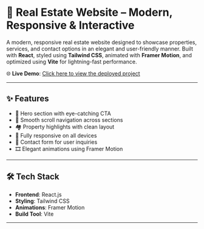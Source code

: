 # 🏡 Real Estate Website – Modern, Responsive & Interactive

A modern, responsive real estate website designed to showcase properties, services, and contact options in an elegant and user-friendly manner. Built with **React**, styled using **Tailwind CSS**, animated with **Framer Motion**, and optimized using **Vite** for lightning-fast performance.

🌐 **Live Demo**: [Click here to view the deployed project]([https://trustbrick.netlify.app/])

---

## ✨ Features

- 🎯 Hero section with eye-catching CTA
- 🔄 Smooth scroll navigation across sections
- 🏘️ Property highlights with clean layout
- 📱 Fully responsive on all devices
- 📩 Contact form for user inquiries
- 🎞️ Elegant animations using Framer Motion

---

## 🛠 Tech Stack

- **Frontend**: React.js
- **Styling**: Tailwind CSS
- **Animations**: Framer Motion
- **Build Tool**: Vite

---

